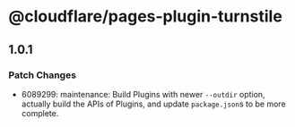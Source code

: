 # @cloudflare/pages-plugin-turnstile

## 1.0.1

### Patch Changes

- 6089299: maintenance: Build Plugins with newer `--outdir` option, actually build the APIs of Plugins, and update `package.json`s to be more complete.

